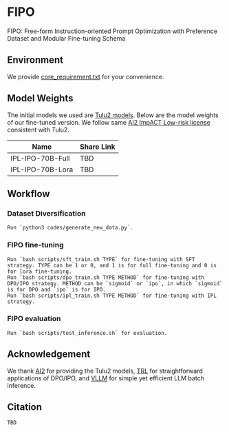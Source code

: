 # FIPO
FIPO: Free-form Instruction-oriented Prompt Optimization with Preference Dataset and Modular Fine-tuning Schema

## Environment
We provide [core_requirement.txt](core_requirement.txt) for your convenience.

## Model Weights
The initial models we used are [Tulu2 models](https://huggingface.co/collections/allenai/tulu-v2-suite-6551b56e743e6349aab45101). Below are the model weights of our fine-tuned version. We follow same [AI2 ImpACT Low-risk license](https://allenai.org/impact-license) consistent with Tulu2.

| Name | Share Link |
| --- | --- |
| IPL-IPO-70B-Full | TBD |
| IPL-IPO-70B-Lora | TBD |

## Workflow
### Dataset Diversification
```
Run `python3 codes/generate_new_data.py`.
```

### FIPO fine-tuning
```
Run `bash scripts/sft_train.sh TYPE` for fine-tuning with SFT strategy. TYPE can be 1 or 0, and 1 is for full fine-tuning and 0 is for lora fine-tuning.
Run `bash scripts/dpo_train.sh TYPE METHOD` for fine-tuning with DPO/IPO strategy. METHOD can be `sigmoid` or `ipo`, in which `sigmoid` is for DPO and `ipo` is for IPO.
Run `bash scripts/ipl_train.sh TYPE METHOD` for fine-tuning with IPL strategy.
```

### FIPO evaluation
```
Run `bash scripts/test_inference.sh` for evaluation.
```

## Acknowledgement
We thank [AI2](https://allenai.org) for providing the Tulu2 models, [TRL](https://github.com/huggingface/trl/tree/main) for straightforward applications of DPO/IPO, and [VLLM](https://github.com/vllm-project/vllm) for simple yet efficient LLM batch inference.

## Citation
```
TBD
```
